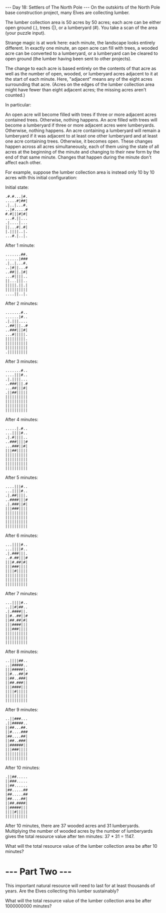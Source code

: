 --- Day 18: Settlers of The North Pole ---
On the outskirts of the North Pole base construction project, many Elves are collecting lumber.

The lumber collection area is 50 acres by 50 acres; each acre can be either open ground (.), trees (|), or a lumberyard (#). You take a scan of the area (your puzzle input).

Strange magic is at work here: each minute, the landscape looks entirely different. In exactly one minute, an open acre can fill with trees, a wooded acre can be converted to a lumberyard, or a lumberyard can be cleared to open ground (the lumber having been sent to other projects).

The change to each acre is based entirely on the contents of that acre as well as the number of open, wooded, or lumberyard acres adjacent to it at the start of each minute. Here, "adjacent" means any of the eight acres surrounding that acre. (Acres on the edges of the lumber collection area might have fewer than eight adjacent acres; the missing acres aren't counted.)

In particular:

An open acre will become filled with trees if three or more adjacent acres contained trees. Otherwise, nothing happens.
An acre filled with trees will become a lumberyard if three or more adjacent acres were lumberyards. Otherwise, nothing happens.
An acre containing a lumberyard will remain a lumberyard if it was adjacent to at least one other lumberyard and at least one acre containing trees. Otherwise, it becomes open.
These changes happen across all acres simultaneously, each of them using the state of all acres at the beginning of the minute and changing to their new form by the end of that same minute. Changes that happen during the minute don't affect each other.

For example, suppose the lumber collection area is instead only 10 by 10 acres with this initial configuration:

Initial state:

    .#.#...|#.
    .....#|##|
    .|..|...#.
    ..|#.....#
    #.#|||#|#|
    ...#.||...
    .|....|...
    ||...#|.#|
    |.||||..|.
    ...#.|..|.

After 1 minute:

    .......##.
    ......|###
    .|..|...#.
    ..|#||...#
    ..##||.|#|
    ...#||||..
    ||...|||..
    |||||.||.|
    ||||||||||
    ....||..|.

After 2 minutes:

    .......#..
    ......|#..
    .|.|||....
    ..##|||..#
    ..###|||#|
    ...#|||||.
    |||||||||.
    ||||||||||
    ||||||||||
    .|||||||||

After 3 minutes:

    .......#..
    ....|||#..
    .|.||||...
    ..###|||.#
    ...##|||#|
    .||##|||||
    ||||||||||
    ||||||||||
    ||||||||||
    ||||||||||

After 4 minutes:

    .....|.#..
    ...||||#..
    .|.#||||..
    ..###||||#
    ...###||#|
    |||##|||||
    ||||||||||
    ||||||||||
    ||||||||||
    ||||||||||

After 5 minutes:

    ....|||#..
    ...||||#..
    .|.##||||.
    ..####|||#
    .|.###||#|
    |||###||||
    ||||||||||
    ||||||||||
    ||||||||||
    ||||||||||

After 6 minutes:

    ...||||#..
    ...||||#..
    .|.###|||.
    ..#.##|||#
    |||#.##|#|
    |||###||||
    ||||#|||||
    ||||||||||
    ||||||||||
    ||||||||||

After 7 minutes:

    ...||||#..
    ..||#|##..
    .|.####||.
    ||#..##||#
    ||##.##|#|
    |||####|||
    |||###||||
    ||||||||||
    ||||||||||
    ||||||||||

After 8 minutes:

    ..||||##..
    ..|#####..
    |||#####|.
    ||#...##|#
    ||##..###|
    ||##.###||
    |||####|||
    ||||#|||||
    ||||||||||
    ||||||||||

After 9 minutes:

    ..||###...
    .||#####..
    ||##...##.
    ||#....###
    |##....##|
    ||##..###|
    ||######||
    |||###||||
    ||||||||||
    ||||||||||

After 10 minutes:

    .||##.....
    ||###.....
    ||##......
    |##.....##
    |##.....##
    |##....##|
    ||##.####|
    ||#####|||
    ||||#|||||
    ||||||||||
    
After 10 minutes, there are 37 wooded acres and 31 lumberyards. Multiplying the number of wooded acres by the number of lumberyards gives the total resource value after ten minutes: 37 * 31 = 1147.

What will the total resource value of the lumber collection area be after 10 minutes?

--- Part Two ---
================

This important natural resource will need to last for at least thousands of years. Are the Elves collecting this lumber sustainably?

What will the total resource value of the lumber collection area be after 1000000000 minutes?
